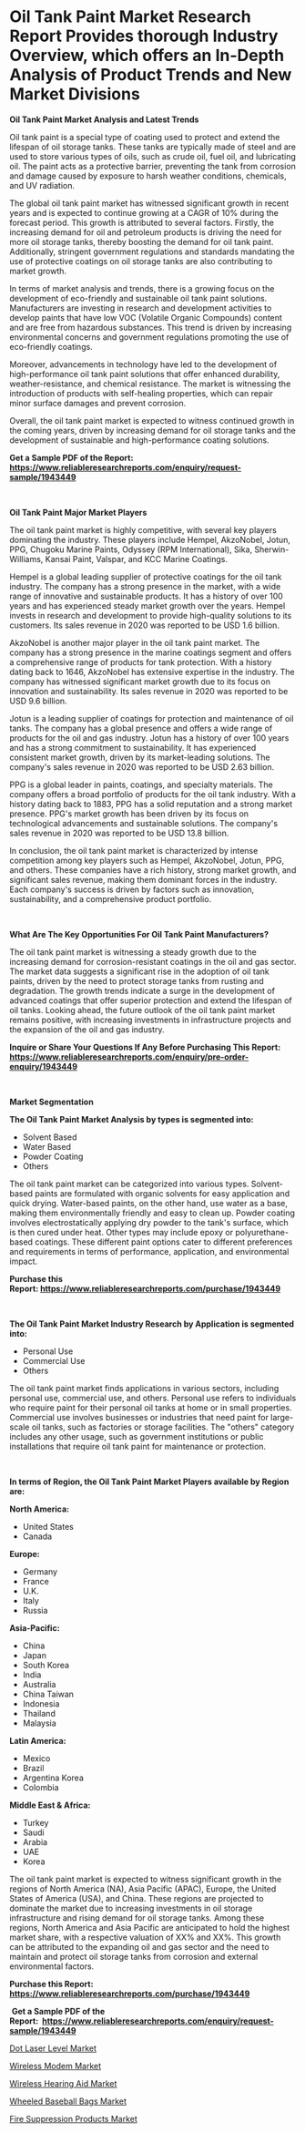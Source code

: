 <p><h1>Oil Tank Paint Market Research Report Provides thorough Industry Overview, which offers an In-Depth Analysis of Product Trends and New Market Divisions</h1></p><p><strong>Oil Tank Paint Market Analysis and Latest Trends</strong></p>
<p><p>Oil tank paint is a special type of coating used to protect and extend the lifespan of oil storage tanks. These tanks are typically made of steel and are used to store various types of oils, such as crude oil, fuel oil, and lubricating oil. The paint acts as a protective barrier, preventing the tank from corrosion and damage caused by exposure to harsh weather conditions, chemicals, and UV radiation.</p><p>The global oil tank paint market has witnessed significant growth in recent years and is expected to continue growing at a CAGR of 10% during the forecast period. This growth is attributed to several factors. Firstly, the increasing demand for oil and petroleum products is driving the need for more oil storage tanks, thereby boosting the demand for oil tank paint. Additionally, stringent government regulations and standards mandating the use of protective coatings on oil storage tanks are also contributing to market growth.</p><p>In terms of market analysis and trends, there is a growing focus on the development of eco-friendly and sustainable oil tank paint solutions. Manufacturers are investing in research and development activities to develop paints that have low VOC (Volatile Organic Compounds) content and are free from hazardous substances. This trend is driven by increasing environmental concerns and government regulations promoting the use of eco-friendly coatings.</p><p>Moreover, advancements in technology have led to the development of high-performance oil tank paint solutions that offer enhanced durability, weather-resistance, and chemical resistance. The market is witnessing the introduction of products with self-healing properties, which can repair minor surface damages and prevent corrosion.</p><p>Overall, the oil tank paint market is expected to witness continued growth in the coming years, driven by increasing demand for oil storage tanks and the development of sustainable and high-performance coating solutions.</p></p>
<p><strong>Get a Sample PDF of the Report:&nbsp; <a href="https://www.reliableresearchreports.com/enquiry/request-sample/1943449">https://www.reliableresearchreports.com/enquiry/request-sample/1943449</a></strong></p>
<p>&nbsp;</p>
<p><strong>Oil Tank Paint Major Market Players</strong></p>
<p><p>The oil tank paint market is highly competitive, with several key players dominating the industry. These players include Hempel, AkzoNobel, Jotun, PPG, Chugoku Marine Paints, Odyssey (RPM International), Sika, Sherwin-Williams, Kansai Paint, Valspar, and KCC Marine Coatings.</p><p>Hempel is a global leading supplier of protective coatings for the oil tank industry. The company has a strong presence in the market, with a wide range of innovative and sustainable products. It has a history of over 100 years and has experienced steady market growth over the years. Hempel invests in research and development to provide high-quality solutions to its customers. Its sales revenue in 2020 was reported to be USD 1.6 billion.</p><p>AkzoNobel is another major player in the oil tank paint market. The company has a strong presence in the marine coatings segment and offers a comprehensive range of products for tank protection. With a history dating back to 1646, AkzoNobel has extensive expertise in the industry. The company has witnessed significant market growth due to its focus on innovation and sustainability. Its sales revenue in 2020 was reported to be USD 9.6 billion.</p><p>Jotun is a leading supplier of coatings for protection and maintenance of oil tanks. The company has a global presence and offers a wide range of products for the oil and gas industry. Jotun has a history of over 100 years and has a strong commitment to sustainability. It has experienced consistent market growth, driven by its market-leading solutions. The company's sales revenue in 2020 was reported to be USD 2.63 billion.</p><p>PPG is a global leader in paints, coatings, and specialty materials. The company offers a broad portfolio of products for the oil tank industry. With a history dating back to 1883, PPG has a solid reputation and a strong market presence. PPG's market growth has been driven by its focus on technological advancements and sustainable solutions. The company's sales revenue in 2020 was reported to be USD 13.8 billion.</p><p>In conclusion, the oil tank paint market is characterized by intense competition among key players such as Hempel, AkzoNobel, Jotun, PPG, and others. These companies have a rich history, strong market growth, and significant sales revenue, making them dominant forces in the industry. Each company's success is driven by factors such as innovation, sustainability, and a comprehensive product portfolio.</p></p>
<p>&nbsp;</p>
<p><strong>What Are The Key Opportunities For Oil Tank Paint Manufacturers?</strong></p>
<p><p>The oil tank paint market is witnessing a steady growth due to the increasing demand for corrosion-resistant coatings in the oil and gas sector. The market data suggests a significant rise in the adoption of oil tank paints, driven by the need to protect storage tanks from rusting and degradation. The growth trends indicate a surge in the development of advanced coatings that offer superior protection and extend the lifespan of oil tanks. Looking ahead, the future outlook of the oil tank paint market remains positive, with increasing investments in infrastructure projects and the expansion of the oil and gas industry.</p></p>
<p><strong>Inquire or Share Your Questions If Any Before Purchasing This Report: <a href="https://www.reliableresearchreports.com/enquiry/pre-order-enquiry/1943449">https://www.reliableresearchreports.com/enquiry/pre-order-enquiry/1943449</a></strong></p>
<p>&nbsp;</p>
<p><strong>Market Segmentation</strong></p>
<p><strong>The Oil Tank Paint Market Analysis by types is segmented into:</strong></p>
<p><ul><li>Solvent Based</li><li>Water Based</li><li>Powder Coating</li><li>Others</li></ul></p>
<p><p>The oil tank paint market can be categorized into various types. Solvent-based paints are formulated with organic solvents for easy application and quick drying. Water-based paints, on the other hand, use water as a base, making them environmentally friendly and easy to clean up. Powder coating involves electrostatically applying dry powder to the tank's surface, which is then cured under heat. Other types may include epoxy or polyurethane-based coatings. These different paint options cater to different preferences and requirements in terms of performance, application, and environmental impact.</p></p>
<p><strong>Purchase this Report:&nbsp;<a href="https://www.reliableresearchreports.com/purchase/1943449">https://www.reliableresearchreports.com/purchase/1943449</a></strong></p>
<p>&nbsp;</p>
<p><strong>The Oil Tank Paint Market Industry Research by Application is segmented into:</strong></p>
<p><ul><li>Personal Use</li><li>Commercial Use</li><li>Others</li></ul></p>
<p><p>The oil tank paint market finds applications in various sectors, including personal use, commercial use, and others. Personal use refers to individuals who require paint for their personal oil tanks at home or in small properties. Commercial use involves businesses or industries that need paint for large-scale oil tanks, such as factories or storage facilities. The "others" category includes any other usage, such as government institutions or public installations that require oil tank paint for maintenance or protection.</p></p>
<p>&nbsp;</p>
<p><strong>In terms of Region, the Oil Tank Paint Market Players available by Region are:</strong></p>
<p>
    <p> <strong> North America: </strong>
        <ul>
            <li>United States</li>
            <li>Canada</li>
        </ul>
        </p> 
    <p> <strong> Europe: </strong>
        <ul>
            <li>Germany</li>
            <li>France</li>
            <li>U.K.</li>
            <li>Italy</li>
            <li>Russia</li>
        </ul>
        </p> 
    <p> <strong> Asia-Pacific: </strong>
        <ul>
            <li>China</li>
            <li>Japan</li>
            <li>South Korea</li>
            <li>India</li>
            <li>Australia</li>
            <li>China Taiwan</li>
            <li>Indonesia</li>
            <li>Thailand</li>
            <li>Malaysia</li>
        </ul>
        </p> 
    <p> <strong> Latin America: </strong>
        <ul>
            <li>Mexico</li>
            <li>Brazil</li>
            <li>Argentina Korea</li>
            <li>Colombia</li>
        </ul>
        </p> 
    <p> <strong> Middle East & Africa: </strong>
        <ul>
            <li>Turkey</li>
            <li>Saudi</li>
            <li>Arabia</li>
            <li>UAE</li>
            <li>Korea</li>
        </ul>
    </p>
    </p>
<p><p>The oil tank paint market is expected to witness significant growth in the regions of North America (NA), Asia Pacific (APAC), Europe, the United States of America (USA), and China. These regions are projected to dominate the market due to increasing investments in oil storage infrastructure and rising demand for oil storage tanks. Among these regions, North America and Asia Pacific are anticipated to hold the highest market share, with a respective valuation of XX% and XX%. This growth can be attributed to the expanding oil and gas sector and the need to maintain and protect oil storage tanks from corrosion and external environmental factors.</p></p>
<p><strong>Purchase this Report: <a href="https://www.reliableresearchreports.com/purchase/1943449">https://www.reliableresearchreports.com/purchase/1943449</a></strong></p>
<p>&nbsp;<strong>Get a Sample PDF of the Report:&nbsp;&nbsp;<a href="https://www.reliableresearchreports.com/enquiry/request-sample/1943449">https://www.reliableresearchreports.com/enquiry/request-sample/1943449</a></strong></p>
<p><strong></strong></p>
<p><p><a href="https://medium.com/@inner.zone.room/dot-laser-level-market-the-key-to-successful-business-strategy-forecast-till-2030-6074769226fb">Dot Laser Level Market</a></p><p><a href="https://medium.com/@zolajenkins1966/wireless-modem-market-competitive-analysis-market-trends-and-forecast-to-2030-df46d91355fc">Wireless Modem Market</a></p><p><a href="https://medium.com/@caylawisoky8698/wireless-hearing-aid-market-size-reveals-the-best-marketing-channels-in-global-industry-1afe32a65d61">Wireless Hearing Aid Market</a></p><p><a href="https://medium.com/@santosh.reportprime/wheeled-baseball-bags-market-the-key-to-successful-business-strategy-forecast-till-2030-7cc6744fcf24">Wheeled Baseball Bags Market</a></p><p><a href="https://medium.com/@mayankdeswal9588dm/fire-suppression-products-market-trends-and-market-analysis-forecasted-for-period-2023-2030-03a7a0802ae5">Fire Suppression Products Market</a></p></p>